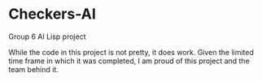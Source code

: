Checkers-AI
=================

Group 6 AI Lisp project

While the code in this project is not pretty, it does work. Given the limited time frame in which it was completed, I am proud of this project and the team behind it.
